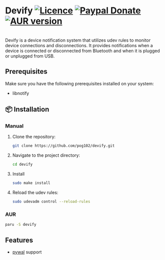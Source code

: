 # Devify [![Licence](https://img.shields.io/badge/License-MIT-yellow.svg)](LICENSE) [![Paypal Donate](https://img.shields.io/badge/Donate-Paypal-2244dd.svg)](https://www.paypal.com/paypalme/ernisD)   [![AUR version](https://img.shields.io/aur/version/devify)](https://aur.archlinux.org/packages/devify)
<br>
Devify is a device notification system that utilizes udev rules to monitor device connections and disconnections. It provides notifications when a device is connected or disconnected from Bluetooth and when it is plugged or unplugged from USB.

## Prerequisites

Make sure you have the following prerequisites installed on your system:

- libnotify

## 📦 Installation
### Manual
1. Clone the repository:

   ```bash
   git clone https://github.com/pog102/devify.git
   ```

2. Navigate to the project directory:

   ```bash
   cd devify
   ```

3. Install

     ```bash
     sudo make install
     ```
4. Reload the udev rules:

   ```bash
   sudo udevadm control --reload-rules
   ```
### AUR

```bash
paru -S devify
```
## Features
- [pywal](https://github.com/dylanaraps/pywal) support
